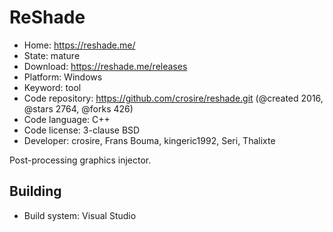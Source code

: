 # ReShade

- Home: https://reshade.me/
- State: mature
- Download: https://reshade.me/releases
- Platform: Windows
- Keyword: tool
- Code repository: https://github.com/crosire/reshade.git (@created 2016, @stars 2764, @forks 426)
- Code language: C++
- Code license: 3-clause BSD
- Developer: crosire, Frans Bouma, kingeric1992, Seri, Thalixte

Post-processing graphics injector.

## Building

- Build system: Visual Studio
